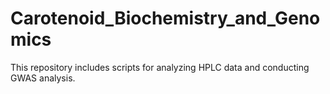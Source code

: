 # Carotenoid_Biochemistry_and_Genomics
This repository includes scripts for analyzing HPLC data and conducting GWAS analysis.
